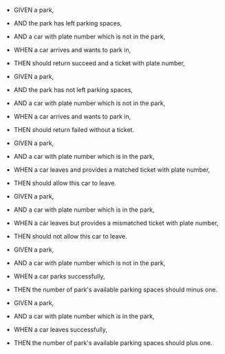 - GIVEN a park,
- AND the park has left parking spaces,
- AND a car with plate number which is not in the park,
- WHEN a car arrives and wants to park in,
- THEN should return succeed and a ticket with plate number,

- GIVEN a park,
- AND the park has not left parking spaces,
- AND a car with plate number which is not in the park,
- WHEN a car arrives and wants to park in,
- THEN should return failed without a ticket.

- GIVEN a park,
- AND a car with plate number which is in the park,
- WHEN a car leaves and provides a matched ticket with plate number,
- THEN should allow this car to leave.

- GIVEN a park,
- AND a car with plate number which is in the park,
- WHEN a car leaves but provides a mismatched ticket with plate number,
- THEN should not allow this car to leave.

- GIVEN a park,
- AND a car with plate number which is not in the park,
- WHEN a car parks successfully,
- THEN the number of park's available  parking spaces should minus one.

- GIVEN a park,
- AND a car with plate number which is in the park,
- WHEN a car leaves successfully,
- THEN the number of park's available parking spaces should plus one.